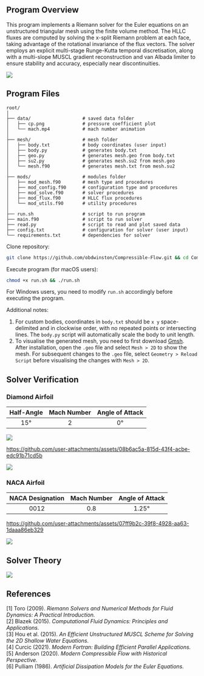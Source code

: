 ## Program Overview

This program implements a Riemann solver for the Euler equations on an unstructured triangular mesh using the finite volume method. The HLLC fluxes are computed by solving the x-split Riemann problem at each face, taking advantage of the rotational invariance of the flux vectors. The solver employs an explicit multi-stage Runge-Kutta temporal discretisation, along with a multi-slope MUSCL gradient reconstruction and van Albada limiter to ensure stability and accuracy, especially near discontinuities.

![](https://github.com/user-attachments/assets/88361011-6da0-4536-84ec-338aef856867)

## Program Files

```
root/
│
├── data/                   # saved data folder
│   ├── cp.png              # pressure coefficient plot
│   └── mach.mp4            # mach number animation
│
├── mesh/                   # mesh folder
│   ├── body.txt            # body coordinates (user input)
│   ├── body.py             # generates body.txt
│   ├── geo.py              # generates mesh.geo from body.txt
│   ├── su2.py              # generates mesh.su2 from mesh.geo
│   └── mesh.f90            # generates mesh.txt from mesh.su2
│
├── mods/                   # modules folder
│   ├── mod_mesh.f90        # mesh type and procedures
│   ├── mod_config.f90      # configuration type and procedures
│   ├── mod_solve.f90       # solver procedures
│   ├── mod_flux.f90        # HLLC flux procedures
│   └── mod_utils.f90       # utility procedures
│
├── run.sh                  # script to run program
├── main.f90                # script to run solver
├── read.py                 # script to read and plot saved data
├── config.txt              # configuration for solver (user input)
└── requirements.txt        # dependencies for solver
```

Clone repository:

```bash
git clone https://github.com/obdwinston/Compressible-Flow.git && cd Compressible-Flow
```

Execute program (for macOS users):

```bash
chmod +x run.sh && ./run.sh
```

For Windows users, you need to modify `run.sh` accordingly before executing the program.

Additional notes:

1. For custom bodies, coordinates in `body.txt` should be `x y` space-delimited and in clockwise order, with no repeated points or intersecting lines. The `body.py` script will automatically scale the body to unit length.
2. To visualise the generated mesh, you need to first download [Gmsh](https://gmsh.info/#Download). After installation, open the `.geo` file and select `Mesh > 2D` to show the mesh. For subsequent changes to the `.geo` file, select `Geometry > Reload Script` before visualising the changes with `Mesh > 2D`.

## Solver Verification

### Diamond Airfoil

| Half-Angle | Mach Number | Angle of Attack |
| :--------: | :---------: | :-------------: |
|    15°     |      2      |       0°        |

![](https://github.com/user-attachments/assets/2ba0a703-6139-4788-ba7c-fe2d5112adc3)

https://github.com/user-attachments/assets/08b6ac5a-815d-43f4-acbe-edc91b71cd5b

![](https://github.com/user-attachments/assets/f6672bd8-a343-436c-bd48-3f719abc8828)

### NACA Airfoil

| NACA Designation | Mach Number | Angle of Attack |
| :--------------: | :---------: | :-------------: |
|       0012       |     0.8     |      1.25°      |

https://github.com/user-attachments/assets/07ff9b2c-39f8-4928-aa63-1daaa86eb329

![](https://github.com/user-attachments/assets/473e00f2-fe8e-4163-a66c-23550a8d2b61)

## Solver Theory

![](https://github.com/user-attachments/assets/fce29d2a-54bb-46a5-9d35-4c071ea22d82)

## References

[1] Toro (2009). _Riemann Solvers and Numerical Methods for Fluid Dynamics: A Practical Introduction._  
[2] Blazek (2015). _Computational Fluid Dynamics: Principles and Applications._  
[3] Hou et al. (2015). _An Efficient Unstructured MUSCL Scheme for Solving the 2D Shallow Water Equations._  
[4] Curcic (2021). _Modern Fortran: Building Efficient Parallel Applications._  
[5] Anderson (2020). _Modern Compressible Flow with Historical Perspective._  
[6] Pulliam (1986). _Artificial Dissipation Models for the Euler Equations._
